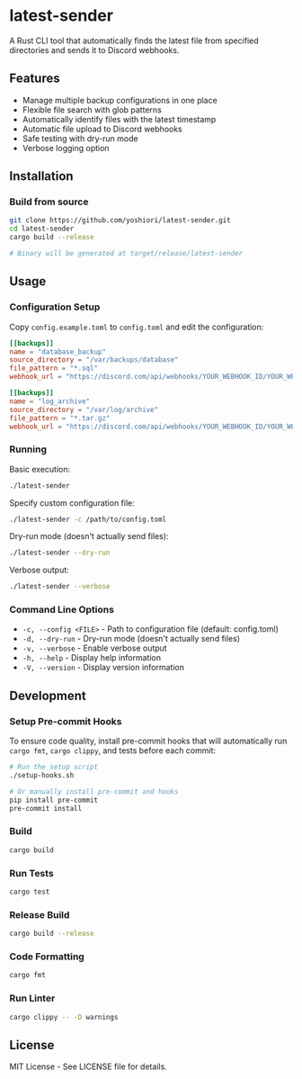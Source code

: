 # latest-sender

A Rust CLI tool that automatically finds the latest file from specified directories and sends it to Discord webhooks.

## Features

- Manage multiple backup configurations in one place
- Flexible file search with glob patterns
- Automatically identify files with the latest timestamp
- Automatic file upload to Discord webhooks
- Safe testing with dry-run mode
- Verbose logging option

## Installation

### Build from source

```bash
git clone https://github.com/yoshiori/latest-sender.git
cd latest-sender
cargo build --release

# Binary will be generated at target/release/latest-sender
```

## Usage

### Configuration Setup

Copy `config.example.toml` to `config.toml` and edit the configuration:

```toml
[[backups]]
name = "database_backup"
source_directory = "/var/backups/database"
file_pattern = "*.sql"
webhook_url = "https://discord.com/api/webhooks/YOUR_WEBHOOK_ID/YOUR_WEBHOOK_TOKEN"

[[backups]]
name = "log_archive"  
source_directory = "/var/log/archive"
file_pattern = "*.tar.gz"
webhook_url = "https://discord.com/api/webhooks/YOUR_WEBHOOK_ID/YOUR_WEBHOOK_TOKEN"
```

### Running

Basic execution:
```bash
./latest-sender
```

Specify custom configuration file:
```bash
./latest-sender -c /path/to/config.toml
```

Dry-run mode (doesn't actually send files):
```bash
./latest-sender --dry-run
```

Verbose output:
```bash
./latest-sender --verbose
```

### Command Line Options

- `-c, --config <FILE>` - Path to configuration file (default: config.toml)
- `-d, --dry-run` - Dry-run mode (doesn't actually send files)
- `-v, --verbose` - Enable verbose output
- `-h, --help` - Display help information
- `-V, --version` - Display version information

## Development

### Setup Pre-commit Hooks

To ensure code quality, install pre-commit hooks that will automatically run `cargo fmt`, `cargo clippy`, and tests before each commit:

```bash
# Run the setup script
./setup-hooks.sh

# Or manually install pre-commit and hooks
pip install pre-commit
pre-commit install
```

### Build

```bash
cargo build
```

### Run Tests

```bash
cargo test
```

### Release Build

```bash
cargo build --release
```

### Code Formatting

```bash
cargo fmt
```

### Run Linter

```bash
cargo clippy -- -D warnings
```

## License

MIT License - See LICENSE file for details.